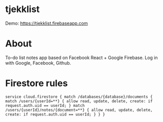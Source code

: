 # tjekklist
Demo: https://tjekklist.firebaseapp.com

# About
To-do list notes app based on Facebook React + Google Firebase. Log in with Google, Facebook, Github.

# Firestore rules
`service cloud.firestore {
  match /databases/{database}/documents {
    match /users/{userId=**} {
      allow read, update, delete, create: if request.auth.uid == userId;
		}
    match /users/{userId}/notes/{document=**} {
      allow read, update, delete, create: if request.auth.uid == userId;
		}
  }
}`